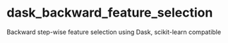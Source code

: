 # dask_backward_feature_selection
Backward step-wise feature selection using Dask, scikit-learn compatible
